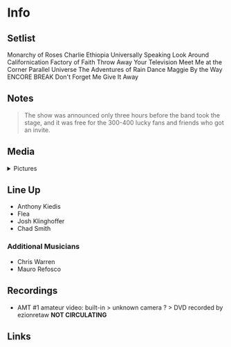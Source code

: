 # Info

## Setlist

Monarchy of Roses
Charlie
Ethiopia
Universally Speaking
Look Around
Californication
Factory of Faith
Throw Away Your Television
Meet Me at the Corner
Parallel Universe
The Adventures of Rain Dance Maggie
By the Way
ENCORE BREAK
Don't Forget Me
Give It Away

## Notes

> The show was announced only three hours before the band took the stage, and it was free for the 300-400 lucky fans and friends who got an invite.

## Media 

<details>
  <summary>Pictures</summary>
  <!--<img alt="Setlist" title="Setlist" src="_.jpg" height="200" />
  <img alt="Flyer" title="Flyer" src="_.jpg" height="200" />-->
</details>

## Line Up

* Anthony Kiedis
* Flea
* Josh Klinghoffer
* Chad Smith

### Additional Musicians

* Chris Warren  
* Mauro Refosco

## Recordings

* AMT #1 amateur video: built-in > unknown camera ? > DVD recorded by ezionretaw **NOT CIRCULATING**

## Links